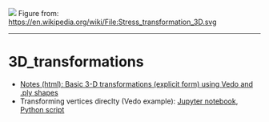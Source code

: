 
![](https://upload.wikimedia.org/wikipedia/commons/7/76/Stress_transformation_3D.svg)
Figure from: https://en.wikipedia.org/wiki/File:Stress_transformation_3D.svg

---

# 3D_transformations

- [Notes (html): Basic 3-D transformations (explicit form) using Vedo and .ply shapes](https://htmlpreview.github.io/?https://github.com/eraldoribeiro/3D_transformations/blob/main/transformations3D.html)
- Transforming vertices direclty (Vedo example): [Jupyter notebook](https://github.com/eraldoribeiro/3D_transformations/blob/main/transformingVerticesDirectly.ipynb), [Python script](https://github.com/eraldoribeiro/3D_transformations/blob/main/transformingVerticesDirectly.py)


